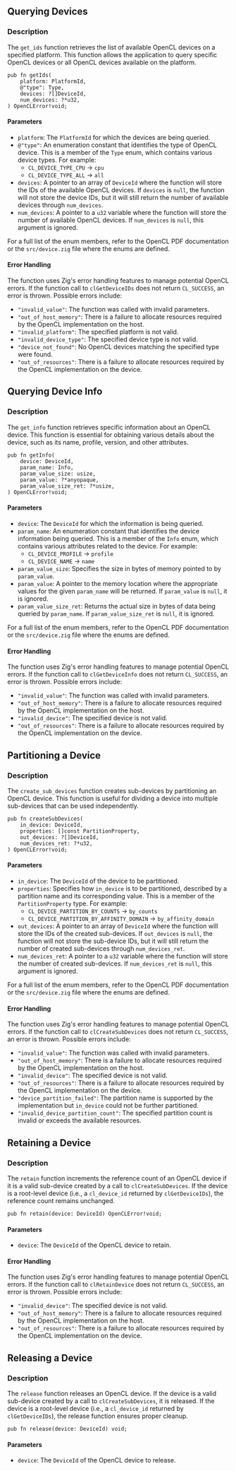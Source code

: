 ## Querying Devices

### Description

The `get_ids` function retrieves the list of available OpenCL devices on a specified platform. This function allows the application to query specific OpenCL devices or all OpenCL devices available on the platform.
```zig
pub fn getIds(
    platform: PlatformId,
    @"type": Type,
    devices: ?[]DeviceId,
    num_devices: ?*u32,
) OpenCLError!void;
```

#### Parameters

-   `platform`: The `PlatformId` for which the devices are being queried.
-   `@"type"`: An enumeration constant that identifies the type of OpenCL device. This is a member of the `Type` enum, which contains various device types. For example:
    -   `CL_DEVICE_TYPE_CPU` -> `cpu`
    -   `CL_DEVICE_TYPE_ALL` -> `all`
-   `devices`: A pointer to an array of `DeviceId` where the function will store the IDs of the available OpenCL devices. If `devices` is `null`, the function will not store the device IDs, but it will still return the number of available devices through `num_devices`.
-   `num_devices`: A pointer to a `u32` variable where the function will store the number of available OpenCL devices. If `num_devices` is `null`, this argument is ignored.

For a full list of the enum members, refer to the OpenCL PDF documentation or the `src/device.zig` file where the enums are defined.

#### Error Handling

The function uses Zig's error handling features to manage potential OpenCL errors. If the function call to `clGetDeviceIDs` does not return `CL_SUCCESS`, an error is thrown. Possible errors include:

-   `"invalid_value"`: The function was called with invalid parameters.
-   `"out_of_host_memory"`: There is a failure to allocate resources required by the OpenCL implementation on the host.
-   `"invalid_platform"`: The specified platform is not valid.
-   `"invalid_device_type"`: The specified device type is not valid.
-   `"device_not_found"`: No OpenCL devices matching the specified type were found.
-   `"out_of_resources"`: There is a failure to allocate resources required by the OpenCL implementation on the device.

## Querying Device Info

### Description

The `get_info` function retrieves specific information about an OpenCL device. This function is essential for obtaining various details about the device, such as its name, profile, version, and other attributes.

```zig
pub fn getInfo(
    device: DeviceId,
    param_name: Info,
    param_value_size: usize,
    param_value: ?*anyopaque,
    param_value_size_ret: ?*usize,
) OpenCLError!void;
```

#### Parameters

-   `device`: The `DeviceId` for which the information is being queried.
-   `param_name`: An enumeration constant that identifies the device information being queried. This is a member of the `Info` enum, which contains various attributes related to the device. For example:
    -   `CL_DEVICE_PROFILE` -> `profile`
    -   `CL_DEVICE_NAME` -> `name`
-   `param_value_size`: Specifies the size in bytes of memory pointed to by `param_value`.
-   `param_value`: A pointer to the memory location where the appropriate values for the given `param_name` will be returned. If `param_value` is `null`, it is ignored.
-   `param_value_size_ret`: Returns the actual size in bytes of data being queried by `param_name`. If `param_value_size_ret` is `null`, it is ignored.

For a full list of the enum members, refer to the OpenCL PDF documentation or the `src/device.zig` file where the enums are defined.

#### Error Handling

The function uses Zig's error handling features to manage potential OpenCL errors. If the function call to `clGetDeviceInfo` does not return `CL_SUCCESS`, an error is thrown. Possible errors include:

-   `"invalid_value"`: The function was called with invalid parameters.
-   `"out_of_host_memory"`: There is a failure to allocate resources required by the OpenCL implementation on the host.
-   `"invalid_device"`: The specified device is not valid.
-   `"out_of_resources"`: There is a failure to allocate resources required by the OpenCL implementation on the device.

## Partitioning a Device

### Description

The `create_sub_devices` function creates sub-devices by partitioning an OpenCL device. This function is useful for dividing a device into multiple sub-devices that can be used independently.
```zig
pub fn createSubDevices(
    in_device: DeviceId,
    properties: []const PartitionProperty,
    out_devices: ?[]DeviceId,
    num_devices_ret: ?*u32,
) OpenCLError!void;
```

#### Parameters

-   `in_device`: The `DeviceId` of the device to be partitioned.
-   `properties`: Specifies how `in_device` is to be partitioned, described by a partition name and its corresponding value. This is a member of the `PartitionProperty` type. For example:
    -   `CL_DEVICE_PARTITION_BY_COUNTS` -> `by_counts`
    -   `CL_DEVICE_PARTITION_BY_AFFINITY_DOMAIN` -> `by_affinity_domain`
-   `out_devices`: A pointer to an array of `DeviceId` where the function will store the IDs of the created sub-devices. If `out_devices` is `null`, the function will not store the sub-device IDs, but it will still return the number of created sub-devices through `num_devices_ret`.
-   `num_devices_ret`: A pointer to a `u32` variable where the function will store the number of created sub-devices. If `num_devices_ret` is `null`, this argument is ignored.

For a full list of the enum members, refer to the OpenCL PDF documentation or the `src/device.zig` file where the enums are defined.

#### Error Handling

The function uses Zig's error handling features to manage potential OpenCL errors. If the function call to `clCreateSubDevices` does not return `CL_SUCCESS`, an error is thrown. Possible errors include:

-   `"invalid_value"`: The function was called with invalid parameters.
-   `"out_of_host_memory"`: There is a failure to allocate resources required by the OpenCL implementation on the host.
-   `"invalid_device"`: The specified device is not valid.
-   `"out_of_resources"`: There is a failure to allocate resources required by the OpenCL implementation on the device.
-   `"device_partition_failed"`: The partition name is supported by the implementation but `in_device` could not be further partitioned.
-   `"invalid_device_partition_count"`: The specified partition count is invalid or exceeds the available resources.

## Retaining a Device

### Description

The `retain` function increments the reference count of an OpenCL device if it is a valid sub-device created by a call to `clCreateSubDevices`. If the device is a root-level device (i.e., a `cl_device_id` returned by `clGetDeviceIDs`), the reference count remains unchanged.

```zig
pub fn retain(device: DeviceId) OpenCLError!void;
```

#### Parameters

-   `device`: The `DeviceId` of the OpenCL device to retain.

#### Error Handling

The function uses Zig's error handling features to manage potential OpenCL errors. If the function call to `clRetainDevice` does not return `CL_SUCCESS`, an error is thrown. Possible errors include:

-   `"invalid_device"`: The specified device is not valid.
-   `"out_of_host_memory"`: There is a failure to allocate resources required by the OpenCL implementation on the host.
-   `"out_of_resources"`: There is a failure to allocate resources required by the OpenCL implementation on the device.

## Releasing a Device

### Description

The `release` function releases an OpenCL device. If the device is a valid sub-device created by a call to `clCreateSubDevices`, it is released. If the device is a root-level device (i.e., a `cl_device_id` returned by `clGetDeviceIDs`), the release function ensures proper cleanup.

```zig
pub fn release(device: DeviceId) void;
```

#### Parameters

-   `device`: The `DeviceId` of the OpenCL device to release.

